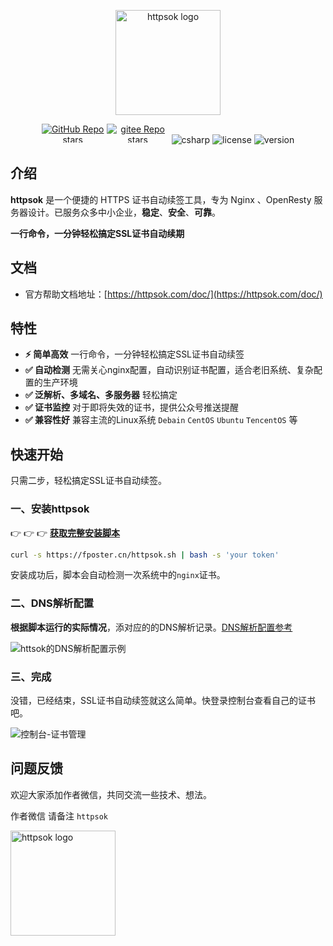 <p align="center"><a href="https://fposter.cn/doc/" target="_blank"><img width="168" src="https://fposter.cn/dassets/httpsok-logo.png" alt="httpsok logo"></a></p>

<p align="center">
  <a href="https://github.com/httpsok/httpsok" class="link github-link" target="_blank"><img style="max-width: 100px; max-height: 30px;" alt="GitHub Repo stars" src="https://img.shields.io/github/stars/httpsok/httpsok?style=social"></a>
  <a href="https://gitee.com/httpsok/httpsok" class="link gitee-link" target="_blank"><img style="max-width: 100px; max-height: 30px;" alt="gitee Repo stars" src="https://gitee.com/httpsok/httpsok/badge/star.svg"></a>
  <img style="max-width: 100px; max-height: 30px;" alt="csharp" src="https://img.shields.io/badge/language-shell-brightgreen.svg">
  <img style="max-width: 100px; max-height: 30px;"alt="license" src="https://img.shields.io/badge/license-MIT-blue.svg">
  <img style="max-width: 100px; max-height: 30px;"alt="version" src="https://img.shields.io/badge/version-1.9.0-brightgreen">
</p>

## 介绍

**httpsok** 是一个便捷的 HTTPS 证书自动续签工具，专为 Nginx 、OpenResty 服务器设计。已服务众多中小企业，**稳定**、**安全**、**可靠**。

**一行命令，一分钟轻松搞定SSL证书自动续期**

## 文档

- 官方帮助文档地址：[https://httpsok.com/doc/](https://httpsok.com/doc/)

## 特性

- **⚡️ 简单高效** 一行命令，一分钟轻松搞定SSL证书自动续签
- **✅ 自动检测** 无需关心nginx配置，自动识别证书配置，适合老旧系统、复杂配置的生产环境
- **✅ 泛解析、多域名、多服务器** 轻松搞定
- **✅ 证书监控** 对于即将失效的证书，提供公众号推送提醒
- **✅ 兼容性好** 兼容主流的Linux系统 `Debain` `CentOS` `Ubuntu` `TencentOS` 等

## 快速开始

只需二步，轻松搞定SSL证书自动续签。

### 一、安装httpsok

👉 👉 👉 **[获取完整安装脚本](https://fposter.cn/?p=4c9n)**

[//]: # (<img  src="https://fposter.cn/dassets/image-20240321174206431.png" style="width=300px;" width=300  />)

```bash
curl -s https://fposter.cn/httpsok.sh | bash -s 'your token'
```

安装成功后，脚本会自动检测一次系统中的`nginx`证书。

### 二、DNS解析配置

**根据脚本运行的实际情况**，添对应的的DNS解析记录。[DNS解析配置参考](https://fposter.cn/doc/guide/dns.html)

![httsok的DNS解析配置示例](https://fposter.cn/dassets/image-20240314024435126.png)

### 三、完成

没错，已经结束，SSL证书自动续签就这么简单。快登录控制台查看自己的证书吧。


![控制台-证书管理](https://fposter.cn/dassets/image-20240331223307623.png)

## 问题反馈

欢迎大家添加作者微信，共同交流一些技术、想法。

作者微信 请备注 `httpsok`

<img width="168" src="https://fposter.cn/dassets/qrcode.png" alt="httpsok logo">
